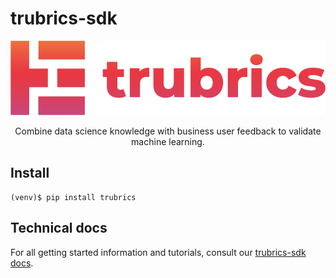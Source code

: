# trubrics-sdk

![logo-gradient](./docs/assets/logo-gradient.png)
<center>
Combine data science knowledge with business user feedback to validate machine learning.
</center>

## Install 
```console
(venv)$ pip install trubrics
```

## Technical docs
For all getting started information and tutorials, consult our [trubrics-sdk docs](https://trubrics.github.io/trubrics-sdk/).
